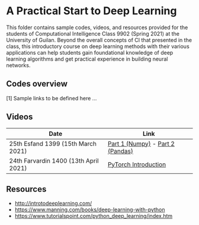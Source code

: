# A Practical Start to Deep Learning

This folder contains sample codes, videos, and resources provided for the students of Computational Intelligence Class 9902 (Spring 2021) at the University of Guilan. Beyond the overall concepts of CI that presented in the class, this introductory course on deep learning methods with their various applications can help students gain foundational knowledge of deep learning algorithms and get practical experience in building neural networks.

## Codes overview
[1] Sample
links to be defined here ...

## Videos

| Date | Link |
| ------------ | ------------ |
| 25th Esfand 1399 (15th March 2021) | [Part 1 (Numpy)](https://colab.research.google.com/drive/1cq4bgRaqASNLvgm3mNcKaUssan7vCUpD?usp=sharing "Part 1 (Numpy)") - [Part 2 (Pandas)](https://drive.google.com/file/d/1DcMvc_jFhH_5hqelLM62IIf9go0hdSV_/view?usp=sharing "Part 2 (Pandas)") |
| 24th Farvardin 1400 (13th April 2021) | [PyTorch Introduction](https://drive.google.com/file/d/1qAv7rK-v4uccTbT96JXYI-GlA7nsa_YK/view?usp=sharing "PyTorch Introduction") |

## Resources
- http://introtodeeplearning.com/
- https://www.manning.com/books/deep-learning-with-python
- https://www.tutorialspoint.com/python_deep_learning/index.htm
